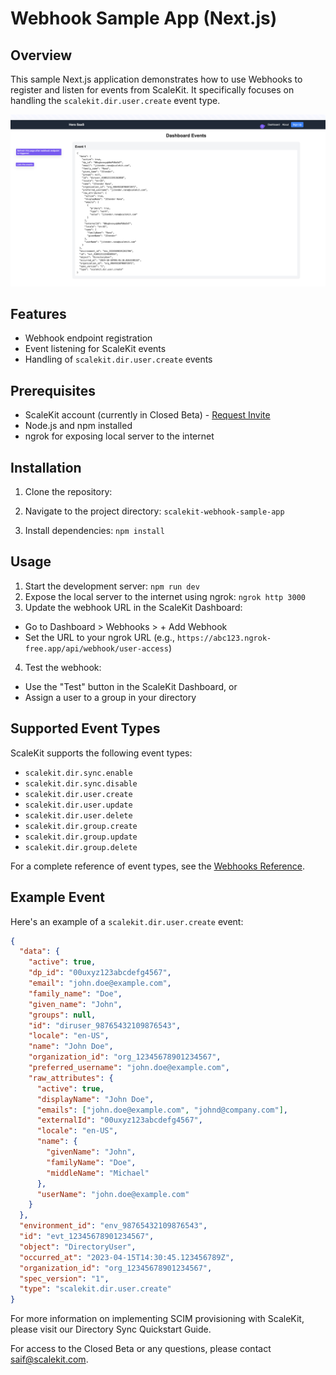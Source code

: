 # Webhook Sample App (Next.js)

## Overview

This sample Next.js application demonstrates how to use Webhooks to register and listen for events from ScaleKit. It specifically focuses on handling the `scalekit.dir.user.create` event type.

![](./assets/screenshot.png)

## Features

- Webhook endpoint registration
- Event listening for ScaleKit events
- Handling of `scalekit.dir.user.create` events

## Prerequisites

- ScaleKit account (currently in Closed Beta) - [Request Invite](mailto:saif@scalekit.com)
- Node.js and npm installed
- ngrok for exposing local server to the internet

## Installation

1. Clone the repository:

2. Navigate to the project directory: `scalekit-webhook-sample-app`

3. Install dependencies: `npm install`

## Usage

1. Start the development server: `npm run dev`
2. Expose the local server to the internet using ngrok: `ngrok http 3000`
3. Update the webhook URL in the ScaleKit Dashboard:

- Go to Dashboard > Webhooks > + Add Webhook
- Set the URL to your ngrok URL (e.g., `https://abc123.ngrok-free.app/api/webhook/user-access`)

4. Test the webhook:

- Use the "Test" button in the ScaleKit Dashboard, or
- Assign a user to a group in your directory

## Supported Event Types

ScaleKit supports the following event types:

- `scalekit.dir.sync.enable`
- `scalekit.dir.sync.disable`
- `scalekit.dir.user.create`
- `scalekit.dir.user.update`
- `scalekit.dir.user.delete`
- `scalekit.dir.group.create`
- `scalekit.dir.group.update`
- `scalekit.dir.group.delete`

For a complete reference of event types, see the [Webhooks Reference](https://dub.sh/staging-webhooks-reference).

## Example Event

Here's an example of a `scalekit.dir.user.create` event:

```json
{
  "data": {
    "active": true,
    "dp_id": "00uxyz123abcdefg4567",
    "email": "john.doe@example.com",
    "family_name": "Doe",
    "given_name": "John",
    "groups": null,
    "id": "diruser_98765432109876543",
    "locale": "en-US",
    "name": "John Doe",
    "organization_id": "org_12345678901234567",
    "preferred_username": "john.doe@example.com",
    "raw_attributes": {
      "active": true,
      "displayName": "John Doe",
      "emails": ["john.doe@example.com", "johnd@company.com"],
      "externalId": "00uxyz123abcdefg4567",
      "locale": "en-US",
      "name": {
        "givenName": "John",
        "familyName": "Doe",
        "middleName": "Michael"
      },
      "userName": "john.doe@example.com"
    }
  },
  "environment_id": "env_98765432109876543",
  "id": "evt_12345678901234567",
  "object": "DirectoryUser",
  "occurred_at": "2023-04-15T14:30:45.123456789Z",
  "organization_id": "org_12345678901234567",
  "spec_version": "1",
  "type": "scalekit.dir.user.create"
}
```

For more information on implementing SCIM provisioning with ScaleKit, please visit our Directory Sync Quickstart Guide.

For access to the Closed Beta or any questions, please contact saif@scalekit.com.
